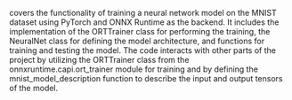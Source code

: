 covers the functionality of training a neural network model on the MNIST dataset using PyTorch and ONNX Runtime as the backend. It includes the implementation of the ORTTrainer class for performing the training, the NeuralNet class for defining the model architecture, and functions for training and testing the model. The code interacts with other parts of the project by utilizing the ORTTrainer class from the onnxruntime.capi.ort_trainer module for training and by defining the mnist_model_description function to describe the input and output tensors of the model.